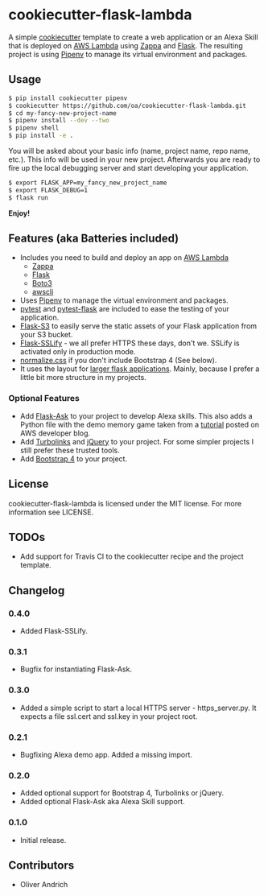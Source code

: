 # cookiecutter-flask-lambda

A simple [cookiecutter](https://cookiecutter.readthedocs.io/en/latest/)
template to create a web application or an Alexa Skill that is deployed on
[AWS Lambda](https://aws.amazon.com/lambda/details/) using
[Zappa](https://www.zappa.io) and [Flask](http://flask.pocoo.org). The
resulting project is using [Pipenv](http://docs.pipenv.org/en/latest/) to
manage its virtual environment and packages.

## Usage

```bash
$ pip install cookiecutter pipenv
$ cookiecutter https://github.com/oa/cookiecutter-flask-lambda.git
$ cd my-fancy-new-project-name
$ pipenv install --dev --two
$ pipenv shell
$ pip install -e .
```

You will be asked about your basic info (name, project name, repo name, etc.).
This info will be used in your new project. Afterwards you are ready to fire up
the local debugging server and start developing your application.

```bash
$ export FLASK_APP=my_fancy_new_project_name
$ export FLASK_DEBUG=1
$ flask run
```

**Enjoy!**

## Features (aka Batteries included)

 * Includes you need to build and deploy an app on
 [AWS Lambda](https://aws.amazon.com/lambda/details/)
    * [Zappa](https://www.zappa.io)
    * [Flask](http://flask.pocoo.org)
    * [Boto3](https://boto3.readthedocs.io/en/latest/)
    * [awscli](https://github.com/aws/aws-cli)
 * Uses [Pipenv](http://docs.pipenv.org/en/latest/) to manage the virtual
 environment and packages.
 * [pytest](http://doc.pytest.org/en/latest/) and
 [pytest-flask](https://pytest-flask.readthedocs.io/en/latest/) are included to
 ease the testing of your application.
 * [Flask-S3](http://flask-s3.readthedocs.io/en/latest/) to easily serve the
 static assets of your Flask application from your S3 bucket.
 * [Flask-SSLify](https://github.com/kennethreitz/flask-sslify) - we all prefer
 HTTPS these days, don't we. SSLify is activated only in production mode.
 * [normalize.css](https://necolas.github.io/normalize.css/) if you don't
 include Bootstrap 4 (See below).
 * It uses the layout for
 [larger flask applications](http://flask.pocoo.org/docs/0.12/patterns/packages/).
 Mainly, because I prefer a little bit more structure in my projects.

### Optional Features

 * Add [Flask-Ask](https://github.com/johnwheeler/flask-ask) to your project to
 develop Alexa skills. This also adds a Python file with the demo memory game
 taken from a
 [tutorial](https://developer.amazon.com/blogs/post/Tx14R0IYYGH3SKT/Flask-Ask-A-New-Python-Framework-for-Rapid-Alexa-Skills-Kit-Development)
 posted on AWS developer blog.
 * Add [Turbolinks](https://github.com/turbolinks/turbolinks)
 and [jQuery](http://jquery.com) to your project. For some simpler projects I
 still prefer these trusted tools.
 * Add [Bootstrap 4](https://v4-alpha.getbootstrap.com) to your project.

## License

cookiecutter-flask-lambda is licensed under the MIT license. For more
information see LICENSE.

## TODOs

 * Add support for Travis CI to the cookiecutter recipe and the project template.

## Changelog

### 0.4.0

 * Added Flask-SSLify.

### 0.3.1

 * Bugfix for instantiating Flask-Ask.

### 0.3.0

 * Added a simple script to start a local HTTPS server - https_server.py. It
 expects a file ssl.cert and ssl.key in your project root.

### 0.2.1

 * Bugfixing Alexa demo app. Added a missing import.

### 0.2.0

 * Added optional support for Bootstrap 4, Turbolinks or jQuery.
 * Added optional Flask-Ask aka Alexa Skill support.

### 0.1.0

 * Initial release.

## Contributors

 * Oliver Andrich
